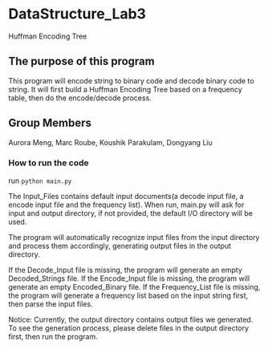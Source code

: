 # DataStructure_Lab3
Huffman Encoding Tree

## The purpose of this program
This program will encode string to binary code and decode binary code to string. It will first build a Huffman Encoding Tree based on a frequency table, then do the encode/decode process.

## Group Members
Aurora Meng, Marc Roube, Koushik Parakulam, Dongyang Liu

### How to run the code
run `python main.py`

The Input_Files contains default input documents(a decode input file, a encode input file and the frequency list). When run, main.py will ask for input and output directory, if not provided, the default I/O directory will be used.

The program will automatically recognize input files from the input directory and process them accordingly, generating output files in the output directory.

If the Decode_Input file is missing, the program will generate an empty Decoded_Strings file.
If the Encode_Input file is missing, the program will generate an empty Encoded_Binary file.
If the Frequency_List file is missing, the program will generate a frequency list based on the input string first, then parse the input files.

Notice: Currently, the output directory contains output files we generated. To see the generation process, please delete files in the output directory first, then run the program. 
